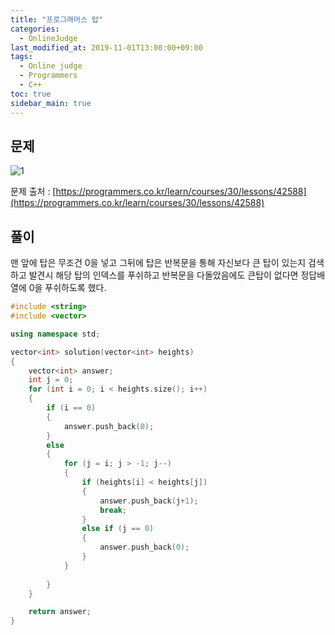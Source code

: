 ```yaml
---
title: "프로그래머스 탑"
categories: 
  - OnlineJudge
last_modified_at: 2019-11-01T13:00:00+09:00
tags: 
  - Online judge
  - Programmers
  - C++
toc: true
sidebar_main: true
---
```


## 문제

![1](https://github.com/lesslate/lesslate.github.io/blob/master/assets/img/OnlineJudge/%ED%83%91.png?raw=true)

문제 출처 : [https://programmers.co.kr/learn/courses/30/lessons/42588](https://programmers.co.kr/learn/courses/30/lessons/42588)




## 풀이

맨 앞에 탑은 무조건 0을 넣고 그뒤에 탑은 반복문을 통해 자신보다 큰 탑이 있는지 검색하고 발견시 해당 탑의 인덱스를 푸쉬하고 반복문을 다돌았음에도 큰탑이 없다면 정답배열에 0을 푸쉬하도록 했다.


```cpp
#include <string>
#include <vector>

using namespace std;

vector<int> solution(vector<int> heights) 
{
	vector<int> answer;
	int j = 0;
	for (int i = 0; i < heights.size(); i++)
	{
		if (i == 0)
		{
			answer.push_back(0);
		}
		else
		{
			for (j = i; j > -1; j--)
			{
				if (heights[i] < heights[j])
				{
					answer.push_back(j+1);
					break;
				}
				else if (j == 0)
				{
					answer.push_back(0);
				}
			}
			
		}
	}

	return answer;
}

```